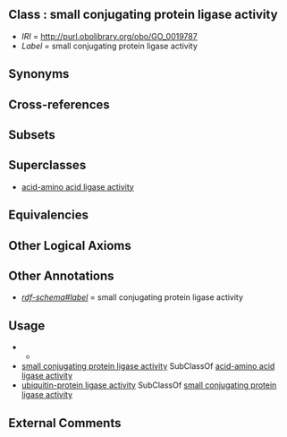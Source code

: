 
## Class : small conjugating protein ligase activity

 * *IRI* = http://purl.obolibrary.org/obo/GO_0019787
 * *Label* = small conjugating protein ligase activity

## Synonyms


## Cross-references


## Subsets


## Superclasses

 * [acid-amino acid ligase activity](../../GO/81/GO_0016881.md)

## Equivalencies


## Other Logical Axioms


## Other Annotations

 * *[rdf-schema#label](../../el/rdf-schema#label.md)* = small conjugating protein ligase activity

## Usage

 * -
 * [small conjugating protein ligase activity](../../GO/87/GO_0019787.md) SubClassOf [acid-amino acid ligase activity](../../GO/81/GO_0016881.md)
 * [ubiquitin-protein ligase activity](../../GO/42/GO_0004842.md) SubClassOf [small conjugating protein ligase activity](../../GO/87/GO_0019787.md)

## External Comments

